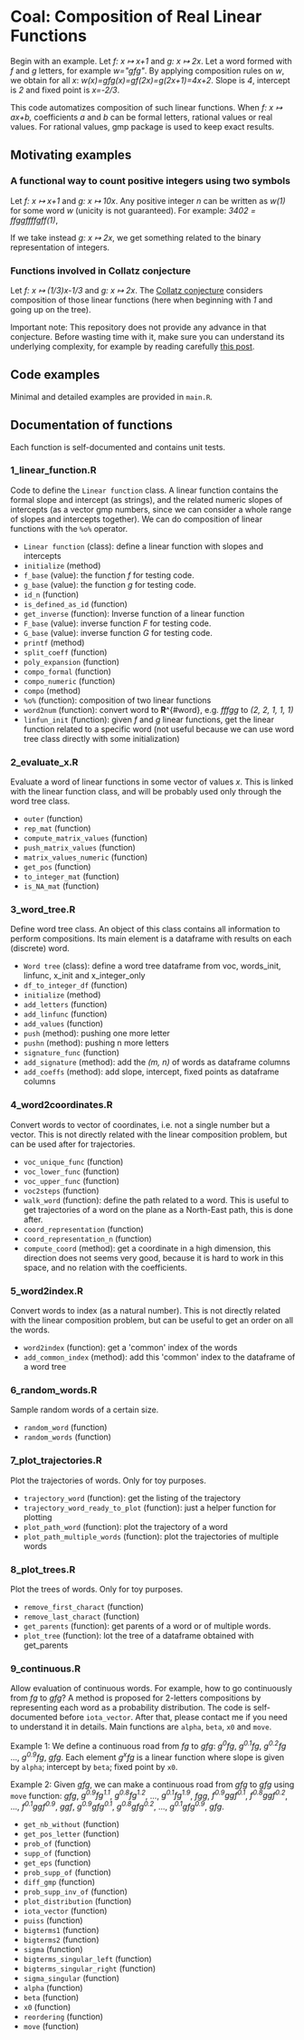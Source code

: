 # Coal: Composition of Real Linear Functions

Begin with an example. Let *f: x ↦ x+1* and *g: x ↦ 2x*.
Let a word formed with *f* and *g* letters, for example *w="gfg"*.
By applying composition rules on *w*, we obtain for all *x*: 
*w(x)=gfg(x)=gf(2x)=g(2x+1)=4x+2*.
Slope is *4*, intercept is *2* and fixed point is *x=-2/3*.

This code automatizes composition of such linear functions.
When *f: x ↦ ax+b,* coefficients *a* and *b* can be formal letters, rational values or real values.
For rational values, gmp package is used to keep exact results.

## Motivating examples

### A functional way to count positive integers using two symbols
Let *f: x ↦ x+1* and *g: x ↦ 10x*.
Any positive integer *n* can be written as *w(1)* for some word *w* (unicity is not guaranteed).
For example: *3402 = ffggffffgff(1)*,

If we take instead *g: x ↦ 2x*,
we get something related to the binary representation of integers.

### Functions involved in Collatz conjecture
Let *f: x ↦ (1/3)x-1/3* and *g: x ↦ 2x*.
The [Collatz conjecture](https://en.wikipedia.org/wiki/Collatz_conjecture) considers composition of those linear functions 
(here when beginning with *1* and going up on the tree).

Important note: This repository does not provide any advance in that conjecture.
Before wasting time with it, make sure you can understand its underlying complexity, for example by reading carefully [this post](https://terrytao.wordpress.com/2011/08/25/the-collatz-conjecture-littlewood-offord-theory-and-powers-of-2-and-3). 

## Code examples
Minimal and detailed examples are provided in `main.R`.

## Documentation of functions

Each function is self-documented and contains unit tests.

### 1_linear_function.R
Code to define the `Linear function` class. A linear function contains the formal slope and intercept (as strings), and the related numeric slopes of intercepts (as a vector gmp numbers, since we can consider a whole range of slopes and intercepts together). We can do composition of linear functions with the `%o%` operator.

- `Linear function` (class): define a linear function with slopes and intercepts
- `initialize` (method)
- `f_base` (value): the function *f* for testing code.
- `g_base` (value): the function *g* for testing code.
- `id_n` (function)
- `is_defined_as_id` (function)
- `get_inverse` (function): Inverse function of a linear function
- `F_base` (value): inverse function *F* for testing code.
- `G_base` (value): inverse function *G* for testing code.
- `printf` (method)
- `split_coeff` (function)
- `poly_expansion` (function)
- `compo_formal` (function)
- `compo_numeric` (function)
- `compo` (method)
- `%o%` (function): composition of two linear functions
- `word2num` (function): convert word to **R**^{#word}, e.g. *fffgg* to *(2, 2, 1, 1, 1)*
- `linfun_init` (function): given *f* and *g* linear functions, get the linear function related to a specific word (not useful because we can use word tree class directly with some initialization)

### 2_evaluate_x.R
Evaluate a word of linear functions in some vector of values *x*. This is linked with the linear function class, and will be probably used only through the word tree class.

- `outer` (function)
- `rep_mat` (function)
- `compute_matrix_values` (function)
- `push_matrix_values` (function)
- `matrix_values_numeric` (function)
- `get_pos` (function)
- `to_integer_mat` (function)
- `is_NA_mat` (function)

### 3_word_tree.R
Define word tree class. An object of this class contains all information to perform compositions. Its main element is a dataframe with results on each (discrete) word.

- `Word tree` (class): define a word tree dataframe from voc, words_init, linfunc, x_init and x_integer_only
- `df_to_integer_df` (function)
- `initialize` (method)
- `add_letters` (function)
- `add_linfunc` (function)
- `add_values` (function)
- `push` (method): pushing one more letter
- `pushn` (method): pushing n more letters
- `signature_func` (function)
- `add_signature` (method): add the *(m, n)* of words as dataframe columns
- `add_coeffs` (method): add slope, intercept, fixed points as dataframe columns

### 4_word2coordinates.R
Convert words to vector of coordinates, i.e. not a single number but a vector. This is not directly related with the linear composition problem, but can be used after for trajectories.

- `voc_unique_func` (function)
- `voc_lower_func` (function)
- `voc_upper_func` (function)
- `voc2steps` (function)
- `walk_word` (function): define the path related to a word. This is useful to get trajectories of a word on the plane as a North-East path, this is done after.
- `coord_representation` (function)
- `coord_representation_n` (function)
- `compute_coord` (method): get a coordinate in a high dimension, this direction does not seems very good, because it is hard to work in this space, and no relation with the coefficients.

### 5_word2index.R
Convert words to index (as a natural number). This is not directly related with the linear composition problem, but can be useful to get an order on all the words.

- `word2index` (function): get a 'common' index of the words
- `add_common_index` (method): add this 'common' index to the dataframe of a word tree

### 6_random_words.R
Sample random words of a certain size.

- `random_word` (function)
- `random_words` (function)

### 7_plot_trajectories.R
Plot the trajectories of words. Only for toy purposes.

- `trajectory_word` (function): get the listing of the trajectory
- `trajectory_word_ready_to_plot` (function): just a helper function for plotting
- `plot_path_word` (function): plot the trajectory of a word
- `plot_path_multiple_words` (function): plot the trajectories of multiple words

### 8_plot_trees.R
Plot the trees of words. Only for toy purposes.

- `remove_first_charact` (function)
- `remove_last_charact` (function)
- `get_parents` (function): get parents of a word or of multiple words.
- `plot_tree` (function): lot the tree of a dataframe obtained with get_parents

### 9_continuous.R
Allow evaluation of continuous words. For example, how to go continuously from *fg* to *gfg*? A method is proposed for 2-letters compositions by representing each word as a probability distribution. The code is self-documented before `iota_vector`. After that, please contact me if you need to understand it in details. Main functions are `alpha`, `beta`, `x0` and `move`.

Example 1: We define a continuous road from *fg* to *gfg*: *g<sup>0</sup>fg*, *g<sup>0.1</sup>fg*, *g<sup>0.2</sup>fg* ..., *g<sup>0.9</sup>fg*, *gfg*. Each element *g<sup>x</sup>fg* is a linear function where slope is given by `alpha`; intercept by `beta`; fixed point by `x0`. 

Example 2: Given *gfg*, we can make a continuous road from *gfg* to *gfg* using `move` function: *gfg*, *g<sup>0.9</sup>fg<sup>1.1</sup>*, *g<sup>0.8</sup>fg<sup>1.2</sup>*, ..., *g<sup>0.1</sup>fg<sup>1.9</sup>*, *fgg*, *f<sup>0.9</sup>ggf<sup>0.1</sup>*, *f<sup>0.8</sup>ggf<sup>0.2</sup>*, ..., *f<sup>0.1</sup>ggf<sup>0.9</sup>*, *ggf*, *g<sup>0.9</sup>gfg<sup>0.1</sup>*, *g<sup>0.8</sup>gfg<sup>0.2</sup>*, ..., *g<sup>0.1</sup>gfg<sup>0.9</sup>*, *gfg*.

- `get_nb_without` (function)
- `get_pos_letter` (function)
- `prob_of` (function)
- `supp_of` (function)
- `get_eps` (function)
- `prob_supp_of` (function)
- `diff_gmp` (function)
- `prob_supp_inv_of` (function)
- `plot_distribution` (function)
- `iota_vector` (function)
- `puiss` (function)
- `bigterms1` (function)
- `bigterms2` (function)
- `sigma` (function)
- `bigterms_singular_left` (function)
- `bigterms_singular_right` (function)
- `sigma_singular` (function)
- `alpha` (function)
- `beta` (function)
- `x0` (function)
- `reordering` (function)
- `move` (function)
